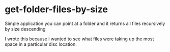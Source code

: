 # get-folder-files-by-size
Simple application you can point at a folder and it returns all files recursively by size descending

I wrote this because i wanted to see what files were taking up the most space in a particular disc location.
